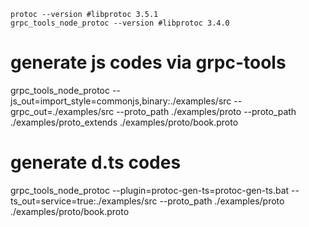 ```
protoc --version #libprotoc 3.5.1
grpc_tools_node_protoc --version #libprotoc 3.4.0
```

# generate js codes via grpc-tools
grpc_tools_node_protoc --js_out=import_style=commonjs,binary:./examples/src --grpc_out=./examples/src --proto_path ./examples/proto --proto_path ./examples/proto_extends ./examples/proto/book.proto

# generate d.ts codes
grpc_tools_node_protoc --plugin=protoc-gen-ts=protoc-gen-ts.bat --ts_out=service=true:./examples/src --proto_path ./examples/proto ./examples/proto/book.proto
```